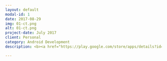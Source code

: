 ```yaml
---
layout: default
modal-id: 1
date: 2017-08-29
img: 01-ct.png
alt: 01-ct.png
project-date: July 2017
client: Personal
category: Android Development
description: <b><a href="https://play.google.com/store/apps/details?id=imaginary.question.choosetogether">Choose Together</a></b> <br /> <br /> A decision making app with your friends! 

---
```

